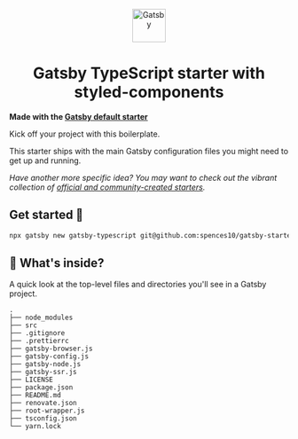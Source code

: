 <p align="center">
  <a href="https://www.gatsbyjs.org">
    <img alt="Gatsby" src="https://www.gatsbyjs.org/monogram.svg" width="60" />
  </a>
</p>
<h1 align="center">
  Gatsby TypeScript starter with styled-components
</h1>

**Made with the [Gatsby default starter]**

Kick off your project with this boilerplate.

This starter ships with the main Gatsby configuration files you might need to get up and running.

_Have another more specific idea? You may want to check out the vibrant collection of [official and community-created starters]._

## Get started 🚀

```bash
npx gatsby new gatsby-typescript git@github.com:spences10/gatsby-starter-typescript-styled-components
```

## 🧐 What's inside?

A quick look at the top-level files and directories you'll see in a Gatsby project.

    .
    ├── node_modules
    ├── src
    ├── .gitignore
    ├── .prettierrc
    ├── gatsby-browser.js
    ├── gatsby-config.js
    ├── gatsby-node.js
    ├── gatsby-ssr.js
    ├── LICENSE
    ├── package.json
    ├── README.md
    ├── renovate.json
    ├── root-wrapper.js
    ├── tsconfig.json
    └── yarn.lock

<!-- Links -->

[gatsby default starter]: https://github.com/gatsbyjs/gatsby-starter-default
[official and community-created starters]: https://www.gatsbyjs.org/docs/gatsby-starters/
